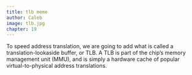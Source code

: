 ```yaml
---
title: tlb meme
author: Caleb
image: tlb.jpg
chapter: 19
---
```

To speed address translation, we are going to add what is called a translation-lookaside buffer, or TLB. A TLB is part of the chip’s memory management unit (MMU), and is simply a hardware cache of popular virtual-to-physical address translations.